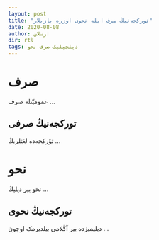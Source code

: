 ```yaml
---
layout: post
title: "تورکجه‌نیڭ صرف ایله نحوی اوزره یازیلار"
date: 2020-08-08
author: ارسلان
dir: rtl
tags: دیلچیلیک صرف نحو
---
```


# صرف
عمومیّتله صرف ...

## تورکجه‌نیڭ صرفی
تۆرکجه‌ده لغتلریڭ ...

# نحو
نحو بیر دیلیڭ ...

## تورکجه‌نیڭ نحوی
دیلیمیزده بیر آڭلامی بیلدیرمک اوچون ...



